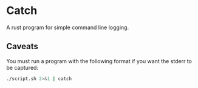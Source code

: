 # Catch
A rust program for simple command line logging.

## Caveats
You must run a program with the following format if you want the stderr to be captured:
```bash
./script.sh 2>&1 | catch
```

